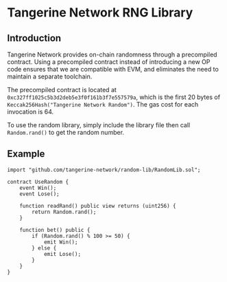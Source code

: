# Tangerine Network RNG Library

## Introduction

Tangerine Network provides on-chain randomness through a precompiled contract.
Using a precompiled contract instead of introducing a new OP code ensures that
we are compatible with EVM, and eliminates the need to maintain a separate
toolchain.

The precompiled contract is located at
`0xc327ff1025c5b3d2deb5e3f0f161b3f7e557579a`, which is the first 20 bytes of
`Keccak256Hash("Tangerine Network Random")`. The gas cost for each invocation is 64.

To use the random library, simply include the library file then call `Random.rand()` to get the random number.

## Example

```
import "github.com/tangerine-network/random-lib/RandomLib.sol";

contract UseRandom {
    event Win();
    event Lose();

    function readRand() public view returns (uint256) {
        return Random.rand();
    }

    function bet() public {
        if (Random.rand() % 100 >= 50) {
            emit Win();
        } else {
            emit Lose();
        }
    }
}
```
